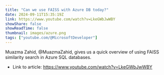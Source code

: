 ```yaml
---
title: "Can we use FAISS with Azure DB today?"
date: 2024-09-11T15:35:19Z
link: https://www.youtube.com/watch?v=LkeGWbJwWBY
showShare: false
showReadTime: false
thumbnail: images/azure.png
tags: ["youtube.com/@MicrosoftDeveloper"]
---
```

Muazma Zahid, @MuazmaZahid, gives us a quick overview of using FAISS similarity search in Azure SQL databases.

- Link to article: https://www.youtube.com/watch?v=LkeGWbJwWBY